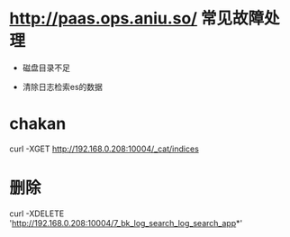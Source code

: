 # http://paas.ops.aniu.so/ 常见故障处理

- 磁盘目录不足

- 清除日志检索es的数据

# chakan 
 curl -XGET http://192.168.0.208:10004/_cat/indices 
 
# 删除 
curl -XDELETE 'http://192.168.0.208:10004/7_bk_log_search_log_search_app*'


# 